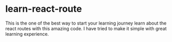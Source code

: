 # learn-react-route
This is the one of the best way to start your learning journey learn about the react routes with this amazing code. I have tried to make it simple with great learning experience.
